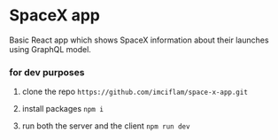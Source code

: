 # SpaceX app

Basic React app which shows SpaceX information about their launches using GraphQL model.

### for dev purposes

1. clone the repo 
```https://github.com/imciflam/space-x-app.git```

2. install packages
```npm i ```

3. run both the server and the client
```npm run dev```
